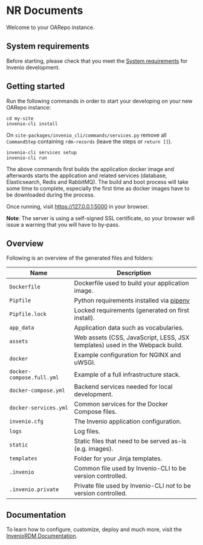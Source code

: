 # NR Documents

Welcome to your OARepo instance.

## System requirements

Before starting, please check that you meet the [System requirements](https://inveniordm.docs.cern.ch/install/requirements/) for Invenio development.

## Getting started

Run the following commands in order to start your developing on your new OARepo instance:

```console
cd my-site
invenio-cli install
```

On `site-packages/invenio_cli/commands/services.py` remove all `CommandStep` containing `rdm-records` (leave the steps or `return []`).

```console
invenio-cli services setup
invenio-cli run
```

The above commands first builds the application docker image and afterwards
starts the application and related services (database, Elasticsearch, Redis
and RabbitMQ). The build and boot process will take some time to complete,
especially the first time as docker images have to be downloaded during the
process.

Once running, visit <https://127.0.0.1:5000> in your browser.

**Note**: The server is using a self-signed SSL certificate, so your browser
will issue a warning that you will have to by-pass.

## Overview

Following is an overview of the generated files and folders:

| Name                      | Description                                                                  |
| ------------------------- | ---------------------------------------------------------------------------- |
| `Dockerfile`              | Dockerfile used to build your application image.                             |
| `Pipfile`                 | Python requirements installed via [pipenv](https://pipenv.pypa.io)           |
| `Pipfile.lock`            | Locked requirements (generated on first install).                            |
| `app_data`                | Application data such as vocabularies.                                       |
| `assets`                  | Web assets (CSS, JavaScript, LESS, JSX templates) used in the Webpack build. |
| `docker`                  | Example configuration for NGINX and uWSGI.                                   |
| `docker-compose.full.yml` | Example of a full infrastructure stack.                                      |
| `docker-compose.yml`      | Backend services needed for local development.                               |
| `docker-services.yml`     | Common services for the Docker Compose files.                                |
| `invenio.cfg`             | The Invenio application configuration.                                       |
| `logs`                    | Log files.                                                                   |
| `static`                  | Static files that need to be served as-is (e.g. images).                     |
| `templates`               | Folder for your Jinja templates.                                             |
| `.invenio`                | Common file used by Invenio-CLI to be version controlled.                    |
| `.invenio.private`        | Private file used by Invenio-CLI _not_ to be version controlled.             |

## Documentation

To learn how to configure, customize, deploy and much more, visit
the [InvenioRDM Documentation](https://inveniordm.docs.cern.ch/).
